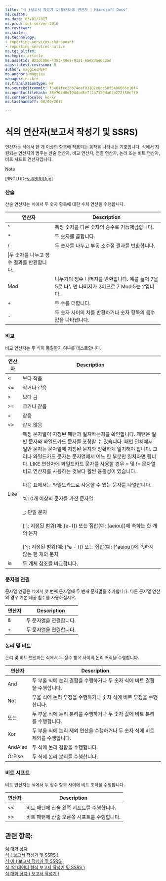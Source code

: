 ```yaml
---
title: "식 (보고서 작성기 및 SSRS)의 연산자 | Microsoft Docs"
ms.custom: 
ms.date: 03/01/2017
ms.prod: sql-server-2016
ms.reviewer: 
ms.suite: 
ms.technology:
- reporting-services-sharepoint
- reporting-services-native
ms.tgt_pltfrm: 
ms.topic: article
ms.assetid: d22dc8b6-4353-40e7-91a1-65e8dae6325d
caps.latest.revision: 8
author: maggiesMSFT
ms.author: maggies
manager: erikre
ms.translationtype: HT
ms.sourcegitcommit: f3481fcc2bb74eaf93182e6cc58f5a06666e10f4
ms.openlocfilehash: 35e702d0d1944cd5e7f2b7120da07e272f30cf70
ms.contentlocale: ko-kr
ms.lasthandoff: 08/09/2017

---
```

# <a name="operators-in-expressions-report-builder-and-ssrs"></a>식의 연산자(보고서 작성기 및 SSRS)
  연산자는 식에서 한 개 이상의 항목에 적용되는 동작을 나타내는 기호입니다. 식에서 지원되는 연산자의 범주는 산술 연산자, 비교 연산자, 연결 연산자, 논리 또는 비트 연산자, 비트 시프트 연산자입니다.  
  
> [!NOTE]  
>  [!INCLUDE[ssRBRDDup](../../includes/ssrbrddup-md.md)]  
  
### <a name="arithmetic"></a>산술  
 산술 연산자는 식에서 두 숫자 항목에 대한 수치 연산을 수행합니다.  
  
|연산자|Description|  
|--------------|-----------------|  
|^|특정 숫자를 다른 숫자의 승수로 거듭제곱합니다.|  
|*|두 숫자를 곱합니다.|  
|/|두 숫자를 나누고 부동 소수점 결과를 반환합니다.|  
|\|두 숫자를 나누고 정수 결과를 반환합니다.|  
|Mod|나누기의 정수 나머지를 반환합니다. 예를 들어 7을 5로 나누면 나머지가 2이므로 7 Mod 5는 2입니다.|  
|+|두 수를 더합니다.|  
|-|두 숫자 사이의 차를 반환하거나 숫자 항목의 음수 값을 나타냅니다.|  
  
### <a name="comparison"></a>비교  
 비교 연산자는 두 식이 동일한지 여부를 테스트합니다.  
  
|연산자|Description|  
|--------------|-----------------|  
|<|보다 작음|  
|\<=|작거나 같음|  
|>|보다 큼|  
|>=|크거나 같음|  
|=|같음|  
|<>|같지 않음|  
|Like|특정 문자열이 지정된 패턴과 일치하는지를 확인합니다. 패턴은 일반 문자와 와일드카드 문자를 포함할 수 있습니다. 패턴 일치에서 일반 문자는 문자열에 지정된 문자와 정확하게 일치해야 합니다. 그러나 와일드카드 문자는 문자열에서 어느 한 부분만 일치하면 됩니다. LIKE 연산자에 와일드카드 문자를 사용할 경우 = 및 != 문자열 비교 연산자를 사용하는 것보다 훨씬 융통성이 있습니다.<br /><br /> 다음 표에서는 와일드카드로 사용할 수 있는 문자를 나열합니다.<br /><br /> %: 0개 이상의 문자를 가진 문자열<br /><br /> _: 단일 문자<br /><br /> [ ]: 지정된 범위(예: [a-f]) 또는 집합(예: [aeiou])에 속하는 한 개의 문자<br /><br /> [^]: 지정된 범위(예: [^a - f]) 또는 집합(예: [^aeiou])에 속하지 않는 한 개의 문자|  
|Is|두 개체 참조를 비교합니다.|  
  
### <a name="string-concatenation"></a>문자열 연결  
 문자열 연결은 식에서 첫 번째 문자열에 두 번째 문자열을 추가합니다. 다른 문자열 연산의 경우 기본 제공 함수를 사용하십시오.  
  
|연산자|Description|  
|--------------|-----------------|  
|&|두 문자열을 연결합니다.|  
|+|두 문자열을 연결합니다.|  
  
### <a name="logical-and-bitwise"></a>논리 및 비트  
 논리 및 비트 연산자는 식에서 두 정수 항목 사이의 논리 조작을 수행합니다.  
  
|연산자|Description|  
|--------------|-----------------|  
|And|두 부울 식에 논리 결합을 수행하거나 두 숫자 식에 비트 결합을 수행합니다.|  
|Not|부울 식에 논리 부정을 수행하거나 숫자 식에 비트 부정을 수행합니다.|  
|또는|두 부울 식에 논리 분리를 수행하거나 두 숫자 값에 비트 분리를 수행합니다.|  
|Xor|두 부울 식에 논리 제외 연산을 수행하거나 두 숫자 식에 비트 제외를 수행합니다.|  
|AndAlso|두 식에 논리 결합을 수행합니다.|  
|OrElse|두 식에 논리 분리를 수행합니다.|  
  
### <a name="bit-shift"></a>비트 시프트  
 비트 연산자는 식에서 두 정수 항목 사이에 비트 조작을 수행합니다.  
  
|연산자|Description|  
|--------------|-----------------|  
|<\<|비트 패턴에 산술 왼쪽 시프트를 수행합니다.|  
|>>|비트 패턴에 산술 오른쪽 시프트를 수행합니다.|  
  
## <a name="see-also"></a>관련 항목:  
 [식 대화 상자](http://msdn.microsoft.com/library/e6c74ccb-4594-4d4f-b958-618d710e34eb)   
 [식 &#40; 보고서 작성기 및 SSRS &#41;](../../reporting-services/report-design/expressions-report-builder-and-ssrs.md)   
 [식 예 &#40; 보고서 작성기 및 SSRS &#41;](../../reporting-services/report-design/expression-examples-report-builder-and-ssrs.md)   
 [식 &#40;의 데이터 형식 보고서 작성기 및 SSRS &#41;](../../reporting-services/report-design/data-types-in-expressions-report-builder-and-ssrs.md)   
 [식 대화 상자 &#40; 보고서 작성기 &#41;](http://msdn.microsoft.com/library/e89c4d97-5d41-4b55-8695-79329edac15d)  
  
  
